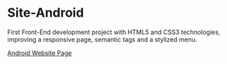# Site-Android
 First Front-End development project with HTML5 and CSS3 technologies, improving a responsive page, semantic tags and a stylized menu.

<a href="https://augustobrandao.github.io/Site-Android/android.html">Android Website Page</a>